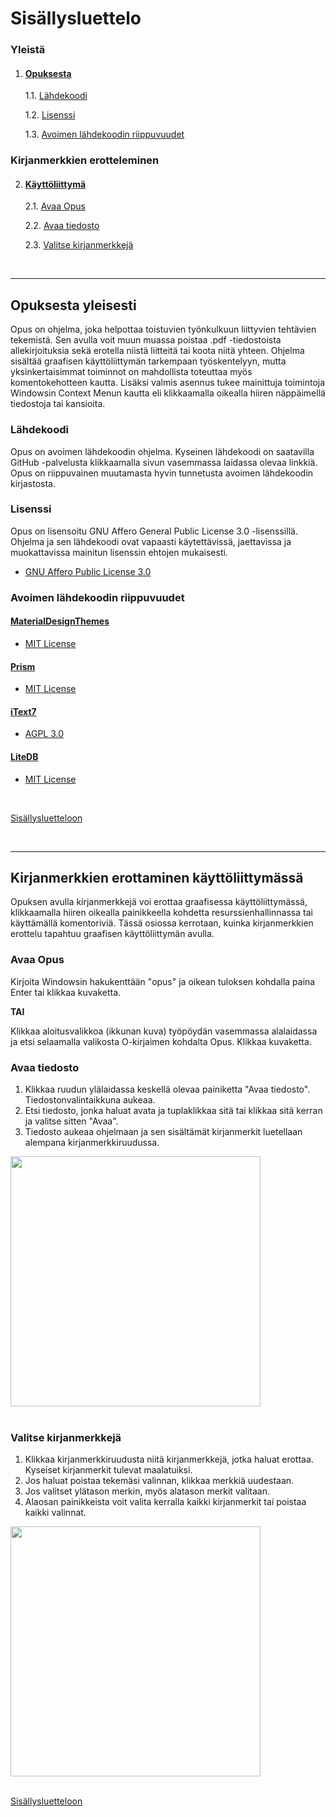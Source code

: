 # Sisällysluettelo

### Yleistä

1. #### [Opuksesta](#opuksesta-yleisesti)
   1.1. [Lähdekoodi](#lähdekoodi)
   
   1.2. [Lisenssi](#lisenssi)
   
   1.3. [Avoimen lähdekoodin riippuvuudet](#avoimen-lähdekoodin-riippuvuudet)

### Kirjanmerkkien erotteleminen

 2. #### [Käyttöliittymä](#kirjanmerkkien-erottaminen-käyttöliittymässä)
    2.1. [Avaa Opus](#avaa-opus)
    
    2.2. [Avaa tiedosto](#avaa-tiedosto)
    
    2.3. [Valitse kirjanmerkkejä](#valitse-kirjanmerkkejä)

<br/>

---

## Opuksesta yleisesti

Opus on ohjelma, joka helpottaa toistuvien työnkulkuun liittyvien tehtävien tekemistä. Sen avulla voit muun muassa poistaa .pdf -tiedostoista allekirjoituksia sekä erotella niistä liitteitä tai koota niitä yhteen. Ohjelma sisältää graafisen käyttöliittymän tarkempaan työskentelyyn, mutta yksinkertaisimmat toiminnot on mahdollista toteuttaa myös komentokehotteen kautta. Lisäksi valmis asennus tukee mainittuja toimintoja Windowsin Context Menun kautta eli klikkaamalla oikealla hiiren näppäimellä tiedostoja tai kansioita.

### Lähdekoodi

Opus on avoimen lähdekoodin ohjelma. Kyseinen lähdekoodi on saatavilla GitHub -palvelusta klikkaamalla sivun vasemmassa laidassa olevaa linkkiä. Opus on riippuvainen muutamasta hyvin tunnetusta avoimen lähdekoodin kirjastosta.

### Lisenssi

Opus on lisensoitu GNU Affero General Public License 3.0 -lisenssillä. Ohjelma ja sen lähdekoodi ovat vapaasti käytettävissä, jaettavissa ja muokattavissa mainitun lisenssin ehtojen mukaisesti.

* [GNU Affero Public License 3.0](https://www.gnu.org/licenses/agpl-3.0.html)

### Avoimen lähdekoodin riippuvuudet

#### [MaterialDesignThemes](https://github.com/MaterialDesignInXAML/MaterialDesignInXamlToolkit)
- [MIT License](https://licenses.nuget.org/MIT)

#### [Prism](https://github.com/PrismLibrary/Prism)
- [MIT License](https://www.nuget.org/packages/Prism.Unity/8.0.0.1909/license)

#### [iText7](https://itextpdf.com/)
- [AGPL 3.0](https://www.gnu.org/licenses/agpl-3.0.html)

#### [LiteDB](https://github.com/mbdavid/LiteDB)
- [MIT License](https://github.com/mbdavid/LiteDB/blob/master/LICENSE)

<br/>

[Sisällysluetteloon](#sisällysluettelo)

<br/>

---

## Kirjanmerkkien erottaminen käyttöliittymässä

Opuksen avulla kirjanmerkkejä voi erottaa graafisessa käyttöliittymässä, klikkaamalla hiiren oikealla painikkeella kohdetta resurssienhallinnassa tai käyttämällä komentoriviä.
Tässä osiossa kerrotaan, kuinka kirjanmerkkien erottelu tapahtuu graafisen käyttöliittymän avulla.

### Avaa Opus

Kirjoita Windowsin hakukenttään "opus" ja oikean tuloksen kohdalla paina Enter tai klikkaa kuvaketta.

**TAI**

Klikkaa aloitusvalikkoa (ikkunan kuva) työpöydän vasemmassa alalaidassa ja etsi selaamalla valikosta O-kirjaimen kohdalta Opus. Klikkaa kuvaketta.

### Avaa tiedosto

1. Klikkaa ruudun ylälaidassa keskellä olevaa painiketta "Avaa tiedosto". Tiedostonvalintaikkuna aukeaa.
2. Etsi tiedosto, jonka haluat avata ja tuplaklikkaa sitä tai klikkaa sitä kerran ja valitse sitten "Avaa".
3. Tiedosto aukeaa ohjelmaan ja sen sisältämät kirjanmerkit luetellaan alempana kirjanmerkkiruudussa.

<img src="https://codex-fi.github.io/Opus/ui/gif/open_file.gif" width="400"><br/><br/>

### Valitse kirjanmerkkejä

1. Klikkaa kirjanmerkkiruudusta niitä kirjanmerkkejä, jotka haluat erottaa. Kyseiset kirjanmerkit tulevat maalatuiksi. 
2. Jos haluat poistaa tekemäsi valinnan, klikkaa merkkiä uudestaan. 
3. Jos valitset ylätason merkin, myös alatason merkit valitaan.
4. Alaosan painikkeista voit valita kerralla kaikki kirjanmerkit tai poistaa kaikki valinnat.

<img src="https://codex-fi.github.io/Opus/ui/gif/select_bookmarks.gif" width="400"><br/><br/>

[Sisällysluetteloon](#sisällysluettelo)
